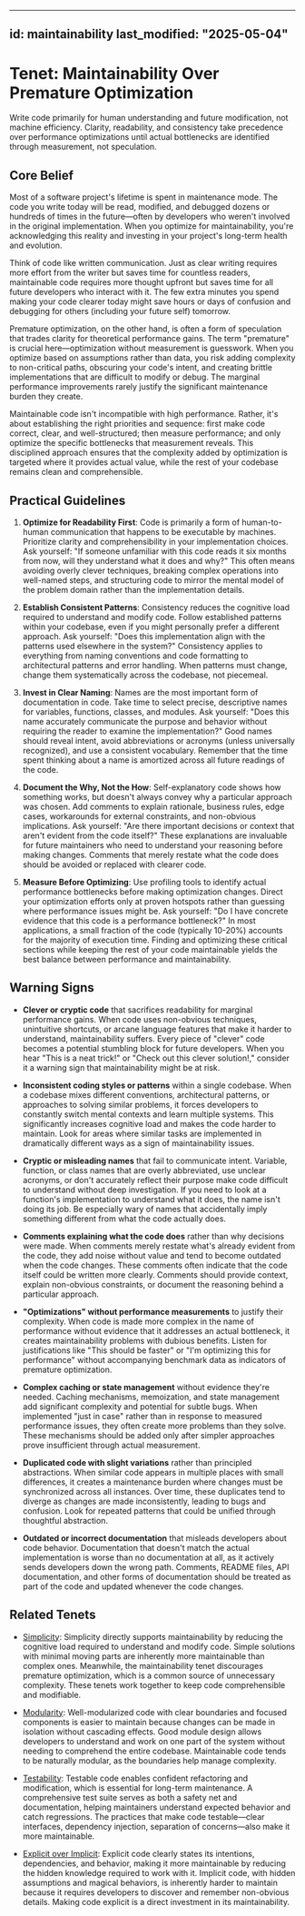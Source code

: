 ______________________________________________________________________

## id: maintainability last_modified: "2025-05-04"

# Tenet: Maintainability Over Premature Optimization

Write code primarily for human understanding and future modification, not machine efficiency. Clarity, readability, and consistency take precedence over performance optimizations until actual bottlenecks are identified through measurement, not speculation.

## Core Belief

Most of a software project's lifetime is spent in maintenance mode. The code you write today will be read, modified, and debugged dozens or hundreds of times in the future—often by developers who weren't involved in the original implementation. When you optimize for maintainability, you're acknowledging this reality and investing in your project's long-term health and evolution.

Think of code like written communication. Just as clear writing requires more effort from the writer but saves time for countless readers, maintainable code requires more thought upfront but saves time for all future developers who interact with it. The few extra minutes you spend making your code clearer today might save hours or days of confusion and debugging for others (including your future self) tomorrow.

Premature optimization, on the other hand, is often a form of speculation that trades clarity for theoretical performance gains. The term "premature" is crucial here—optimization without measurement is guesswork. When you optimize based on assumptions rather than data, you risk adding complexity to non-critical paths, obscuring your code's intent, and creating brittle implementations that are difficult to modify or debug. The marginal performance improvements rarely justify the significant maintenance burden they create.

Maintainable code isn't incompatible with high performance. Rather, it's about establishing the right priorities and sequence: first make code correct, clear, and well-structured; then measure performance; and only optimize the specific bottlenecks that measurement reveals. This disciplined approach ensures that the complexity added by optimization is targeted where it provides actual value, while the rest of your codebase remains clean and comprehensible.

## Practical Guidelines

1. **Optimize for Readability First**: Code is primarily a form of human-to-human communication that happens to be executable by machines. Prioritize clarity and comprehensibility in your implementation choices. Ask yourself: "If someone unfamiliar with this code reads it six months from now, will they understand what it does and why?" This often means avoiding overly clever techniques, breaking complex operations into well-named steps, and structuring code to mirror the mental model of the problem domain rather than the implementation details.

1. **Establish Consistent Patterns**: Consistency reduces the cognitive load required to understand and modify code. Follow established patterns within your codebase, even if you might personally prefer a different approach. Ask yourself: "Does this implementation align with the patterns used elsewhere in the system?" Consistency applies to everything from naming conventions and code formatting to architectural patterns and error handling. When patterns must change, change them systematically across the codebase, not piecemeal.

1. **Invest in Clear Naming**: Names are the most important form of documentation in code. Take time to select precise, descriptive names for variables, functions, classes, and modules. Ask yourself: "Does this name accurately communicate the purpose and behavior without requiring the reader to examine the implementation?" Good names should reveal intent, avoid abbreviations or acronyms (unless universally recognized), and use a consistent vocabulary. Remember that the time spent thinking about a name is amortized across all future readings of the code.

1. **Document the Why, Not the How**: Self-explanatory code shows how something works, but doesn't always convey why a particular approach was chosen. Add comments to explain rationale, business rules, edge cases, workarounds for external constraints, and non-obvious implications. Ask yourself: "Are there important decisions or context that aren't evident from the code itself?" These explanations are invaluable for future maintainers who need to understand your reasoning before making changes. Comments that merely restate what the code does should be avoided or replaced with clearer code.

1. **Measure Before Optimizing**: Use profiling tools to identify actual performance bottlenecks before making optimization changes. Direct your optimization efforts only at proven hotspots rather than guessing where performance issues might be. Ask yourself: "Do I have concrete evidence that this code is a performance bottleneck?" In most applications, a small fraction of the code (typically 10-20%) accounts for the majority of execution time. Finding and optimizing these critical sections while keeping the rest of your code maintainable yields the best balance between performance and maintainability.

## Warning Signs

- **Clever or cryptic code** that sacrifices readability for marginal performance gains. When code uses non-obvious techniques, unintuitive shortcuts, or arcane language features that make it harder to understand, maintainability suffers. Every piece of "clever" code becomes a potential stumbling block for future developers. When you hear "This is a neat trick!" or "Check out this clever solution!," consider it a warning sign that maintainability might be at risk.

- **Inconsistent coding styles or patterns** within a single codebase. When a codebase mixes different conventions, architectural patterns, or approaches to solving similar problems, it forces developers to constantly switch mental contexts and learn multiple systems. This significantly increases cognitive load and makes the code harder to maintain. Look for areas where similar tasks are implemented in dramatically different ways as a sign of maintainability issues.

- **Cryptic or misleading names** that fail to communicate intent. Variable, function, or class names that are overly abbreviated, use unclear acronyms, or don't accurately reflect their purpose make code difficult to understand without deep investigation. If you need to look at a function's implementation to understand what it does, the name isn't doing its job. Be especially wary of names that accidentally imply something different from what the code actually does.

- **Comments explaining what the code does** rather than why decisions were made. When comments merely restate what's already evident from the code, they add noise without value and tend to become outdated when the code changes. These comments often indicate that the code itself could be written more clearly. Comments should provide context, explain non-obvious constraints, or document the reasoning behind a particular approach.

- **"Optimizations" without performance measurements** to justify their complexity. When code is made more complex in the name of performance without evidence that it addresses an actual bottleneck, it creates maintainability problems with dubious benefits. Listen for justifications like "This should be faster" or "I'm optimizing this for performance" without accompanying benchmark data as indicators of premature optimization.

- **Complex caching or state management** without evidence they're needed. Caching mechanisms, memoization, and state management add significant complexity and potential for subtle bugs. When implemented "just in case" rather than in response to measured performance issues, they often create more problems than they solve. These mechanisms should be added only after simpler approaches prove insufficient through actual measurement.

- **Duplicated code with slight variations** rather than principled abstractions. When similar code appears in multiple places with small differences, it creates a maintenance burden where changes must be synchronized across all instances. Over time, these duplicates tend to diverge as changes are made inconsistently, leading to bugs and confusion. Look for repeated patterns that could be unified through thoughtful abstraction.

- **Outdated or incorrect documentation** that misleads developers about code behavior. Documentation that doesn't match the actual implementation is worse than no documentation at all, as it actively sends developers down the wrong path. Comments, README files, API documentation, and other forms of documentation should be treated as part of the code and updated whenever the code changes.

## Related Tenets

- [Simplicity](simplicity.md): Simplicity directly supports maintainability by reducing the cognitive load required to understand and modify code. Simple solutions with minimal moving parts are inherently more maintainable than complex ones. Meanwhile, the maintainability tenet discourages premature optimization, which is a common source of unnecessary complexity. These tenets work together to keep code comprehensible and modifiable.

- [Modularity](modularity.md): Well-modularized code with clear boundaries and focused components is easier to maintain because changes can be made in isolation without cascading effects. Good module design allows developers to understand and work on one part of the system without needing to comprehend the entire codebase. Maintainable code tends to be naturally modular, as the boundaries help manage complexity.

- [Testability](testability.md): Testable code enables confident refactoring and modification, which is essential for long-term maintenance. A comprehensive test suite serves as both a safety net and documentation, helping maintainers understand expected behavior and catch regressions. The practices that make code testable—clear interfaces, dependency injection, separation of concerns—also make it more maintainable.

- [Explicit over Implicit](explicit-over-implicit.md): Explicit code clearly states its intentions, dependencies, and behavior, making it more maintainable by reducing the hidden knowledge required to work with it. Implicit code, with hidden assumptions and magical behaviors, is inherently harder to maintain because it requires developers to discover and remember non-obvious details. Making code explicit is a direct investment in its maintainability.

